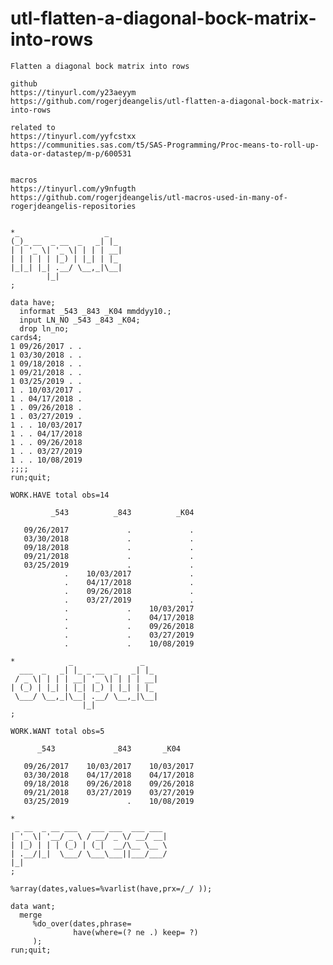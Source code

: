 # utl-flatten-a-diagonal-bock-matrix-into-rows

    Flatten a diagonal bock matrix into rows

    github
    https://tinyurl.com/y23aeyym
    https://github.com/rogerjdeangelis/utl-flatten-a-diagonal-bock-matrix-into-rows

    related to
    https://tinyurl.com/yyfcstxx
    https://communities.sas.com/t5/SAS-Programming/Proc-means-to-roll-up-data-or-datastep/m-p/600531


    macros
    https://tinyurl.com/y9nfugth
    https://github.com/rogerjdeangelis/utl-macros-used-in-many-of-rogerjdeangelis-repositories


    *_                   _
    (_)_ __  _ __  _   _| |_
    | | '_ \| '_ \| | | | __|
    | | | | | |_) | |_| | |_
    |_|_| |_| .__/ \__,_|\__|
            |_|
    ;

    data have;
      informat _543 _843 _K04 mmddyy10.;
      input LN_NO _543 _843 _K04;
      drop ln_no;
    cards4;
    1 09/26/2017 . .
    1 03/30/2018 . .
    1 09/18/2018 . .
    1 09/21/2018 . .
    1 03/25/2019 . .
    1 . 10/03/2017 .
    1 . 04/17/2018 .
    1 . 09/26/2018 .
    1 . 03/27/2019 .
    1 . . 10/03/2017
    1 . . 04/17/2018
    1 . . 09/26/2018
    1 . . 03/27/2019
    1 . . 10/08/2019
    ;;;;
    run;quit;

    WORK.HAVE total obs=14

             _543          _843          _K04

       09/26/2017             .             .
       03/30/2018             .             .
       09/18/2018             .             .
       09/21/2018             .             .
       03/25/2019             .             .
                .    10/03/2017             .
                .    04/17/2018             .
                .    09/26/2018             .
                .    03/27/2019             .
                .             .    10/03/2017
                .             .    04/17/2018
                .             .    09/26/2018
                .             .    03/27/2019
                .             .    10/08/2019

    *            _               _
      ___  _   _| |_ _ __  _   _| |_
     / _ \| | | | __| '_ \| | | | __|
    | (_) | |_| | |_| |_) | |_| | |_
     \___/ \__,_|\__| .__/ \__,_|\__|
                    |_|
    ;

    WORK.WANT total obs=5

          _543             _843       _K04

       09/26/2017    10/03/2017    10/03/2017
       03/30/2018    04/17/2018    04/17/2018
       09/18/2018    09/26/2018    09/26/2018
       09/21/2018    03/27/2019    03/27/2019
       03/25/2019             .    10/08/2019

    *
     _ __  _ __ ___   ___ ___  ___ ___
    | '_ \| '__/ _ \ / __/ _ \/ __/ __|
    | |_) | | | (_) | (_|  __/\__ \__ \
    | .__/|_|  \___/ \___\___||___/___/
    |_|
    ;

    %array(dates,values=%varlist(have,prx=/_/ ));

    data want;
      merge
         %do_over(dates,phrase=
                  have(where=(? ne .) keep= ?)
         );
    run;quit;


